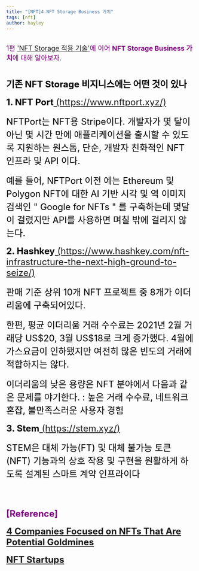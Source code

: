 ```yaml
---
title: "[NFT]4.NFT Storage Business 가치"
tags: [nft]
author: hayley
---
```

<html>
    <head>
        <body>
        <font size="4" color="purple" >
        <div>1편 <a href="https://hayleyshim.github.io/blog/nftstorage3">'NFT Storage 적용 기술'</a>에 이어 <b>NFT Storage Business 가치</b>에 대해 알아보자.
        <font size="4" color="black">
        <br>
	<br>	
        <p> <font size="5" color="black"><b>기존 NFT Storage 비지니스에는 어떤 것이 있나</b>
        <p><b>1. NFT Port</b><a href="https://www.nftport.xyz/"> (https://www.nftport.xyz/)</a>
	<p> NFTPort는 NFT용 Stripe이다. 개발자가 몇 달이 아닌 몇 시간 만에 애플리케이션을 출시할 수 있도록 지원하는 원스톱, 단순, 개발자 친화적인 NFT 인프라 및 API 이다. 
  <p>예를 들어, NFTPort 이전 에는 Ethereum 및 Polygon NFT에 대한 AI 기반 시각 및 역 이미지 검색인 " Google for NFTs " 를 구축하는데 몇달이 걸렸지만 API를 사용하면 며칠 밖에 걸리지 않는다.
  <br>
  <p><b>2. Hashkey</b><a href="https://www.hashkey.com/nft-infrastructure-the-next-high-ground-to-seize/"> (https://www.hashkey.com/nft-infrastructure-the-next-high-ground-to-seize/)</a>
	<p>판매 기준 상위 10개 NFT 프로젝트 중 8개가 이더리움에 구축되어있다. 
  <p>한편, 평균 이더리움 거래 수수료는 2021년 2월 거래당 US$20, 3월 US$18로 크게 증가했다. 4월에 가스요금이 인하됐지만 여전히 많은 빈도의 거래에 적합하지는 않다. 
  <p>이더리움의 낮은 용량은 NFT 분야에서 다음과 같은 문제를 야기한다. : 높은 거래 수수료, 네트워크 혼잡, 불만족스러운 사용자 경험 
  <br>
  <p><b>3. Stem</b><a href="https://stem.xyz/"> (https://stem.xyz/)</a>
  <p>STEM은 대체 가능(FT) 및 대체 불가능 토큰(NFT) 기능과의 상호 작용 및 구현을 원활하게 하도록 설계된 스마트 계약 인프라이다
  <br>
  <br>
	
        <br> <font size="5" color="purple"><b>[Reference]
        <p><a href="https://www.hashkey.com/nft-infrastructure-the-next-high-ground-to-seize/">4 Companies Focused on NFTs That Are Potential Goldmines
        <p><a href="https://explodingtopics.com/blog/nft-startups">NFT Startups

